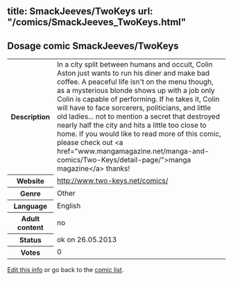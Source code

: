 title: SmackJeeves/TwoKeys
url: "/comics/SmackJeeves_TwoKeys.html"
---
Dosage comic SmackJeeves/TwoKeys
-----------------------------------------

<p id="msg"></p>
<script type="text/javascript">
if (window.location.search === '?edit_info_mail=sent_ok') {
  var elem = document.getElementById("msg");
  elem.innerHTML = 'Edited information sucessfully sent for review, which is usually done daily. Thanks!';
  elem.className = 'ok';
}
</script>
<table class="comicinfo">
<tr>
<th>Description</th><td>In a city split between humans and occult, Colin Aston just wants to run his diner and make bad coffee. A peaceful life isn't on the menu though, as a mysterious blonde shows up with a job only Colin is capable of performing. If he takes it, Colin will have to face sorcerers, politicians, and little old ladies... not to mention a secret that destroyed nearly half the city and hits a little too close to home. If you would like to read more of this comic, please check out &lt;a href=&quot;www.mangamagazine.net/manga-and-comics/Two-Keys/detail-page/&quot;&gt;manga magazine&lt;/a&gt; thanks!</td>
</tr>
<tr>
<th>Website</th><td><a href="http://www.two-keys.net/comics/">http://www.two-keys.net/comics/</a></td>
</tr>
<tr>
<th>Genre</th><td>Other</td>
</tr>
<tr>
<th>Language</th><td>English</td>
</tr>
<tr>
<th>Adult content</th><td>no</td>
</tr>
<tr>
<th>Status</th><td>ok on 26.05.2013</td>
</tr>
<tr>
<th>Votes</th><td>0</td>
</tr>
</table>

[Edit this info](SmackJeeves_TwoKeys_edit.html) or go back to the [comic list](../comic-index.html).
